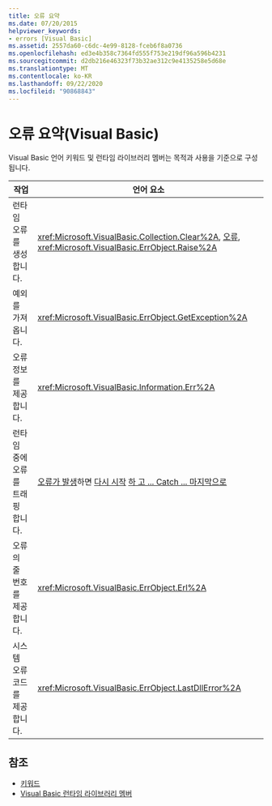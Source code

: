 ```yaml
---
title: 오류 요약
ms.date: 07/20/2015
helpviewer_keywords:
- errors [Visual Basic]
ms.assetid: 2557da60-c6dc-4e99-8128-fceb6f8a0736
ms.openlocfilehash: ed3e4b358c7364fd555f753e219df96a596b4231
ms.sourcegitcommit: d2db216e46323f73b32ae312c9e4135258e5d68e
ms.translationtype: MT
ms.contentlocale: ko-KR
ms.lasthandoff: 09/22/2020
ms.locfileid: "90868843"
---
```

# <a name="errors-summary-visual-basic"></a>오류 요약(Visual Basic)

Visual Basic 언어 키워드 및 런타임 라이브러리 멤버는 목적과 사용을 기준으로 구성 됩니다.  
  
|작업|언어 요소|  
|------------|----------------------|  
|런타임 오류를 생성 합니다.|<xref:Microsoft.VisualBasic.Collection.Clear%2A>, [오류](../statements/error-statement.md), <xref:Microsoft.VisualBasic.ErrObject.Raise%2A>|  
|예외를 가져옵니다.|<xref:Microsoft.VisualBasic.ErrObject.GetException%2A>|  
|오류 정보를 제공 합니다.|<xref:Microsoft.VisualBasic.Information.Err%2A>|  
|런타임 중에 오류를 트래핑 합니다.|[오류가 발생](../statements/on-error-statement.md)하면 [다시 시작](../statements/resume-statement.md) [하 고 ... Catch ... 마지막으로](../statements/try-catch-finally-statement.md)|  
|오류의 줄 번호를 제공 합니다.|<xref:Microsoft.VisualBasic.ErrObject.Erl%2A>|  
|시스템 오류 코드를 제공 합니다.|<xref:Microsoft.VisualBasic.ErrObject.LastDllError%2A>|  
  
## <a name="see-also"></a>참조

- [키워드](index.md)
- [Visual Basic 런타임 라이브러리 멤버](../runtime-library-members.md)
